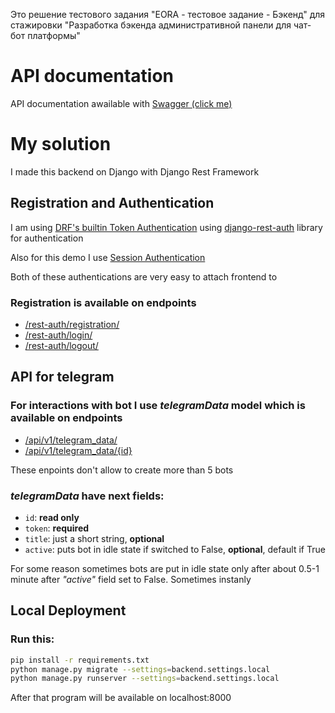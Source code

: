 Это решение тестового задания "EORA - тестовое задание - Бэкенд" для стажировки "Разработка бэкенда административной панели для чат-бот платформы"
# API documentation
API documentation awailable with [Swagger (click me)](https://myawesomeeoratesttask.herokuapp.com/swagger/)
# My solution
I made this backend on Django with Django Rest Framework 

## Registration and Authentication
I am using [DRF's builtin Token Authentication](https://www.django-rest-framework.org/api-guide/authentication/#tokenauthentication) using [django-rest-auth](https://django-rest-auth.readthedocs.io/en/latest/) library for authentication 

Also for this demo I use [Session Authentication](https://www.django-rest-framework.org/api-guide/authentication/#sessionauthentication)

Both of these authentications are very easy to attach frontend to

### Registration is available on endpoints
- [/rest-auth/registration/](http://myawesomeeoratesttask.herokuapp.com/rest-auth/registration/)
- [/rest-auth/login/](http://myawesomeeoratesttask.herokuapp.com/rest-auth/login/)
- [/rest-auth/logout/](http://myawesomeeoratesttask.herokuapp.com/rest-auth/logout/)

## API for telegram
### For interactions with bot I use *telegramData* model which is available on endpoints
- [/api/v1/telegram_data/](http://myawesomeeoratesttask.herokuapp.com/api/v1/telegram_data/)
- [/api/v1/telegram_data/{id}](http://myawesomeeoratesttask.herokuapp.com/api/v1/telegram_data/)

These enpoints don't allow to create more than 5 bots 

### *telegramData* have next fields:
- `id`: **read only**
- `token`: **required**
- `title`: just a short string, **optional**
- `active`: puts bot in idle state if switched to False, **optional**, default if True

For some reason sometimes bots are put in idle state only after about 0.5-1 minute after *"active"* field set to False. Sometimes instanly



## Local Deployment
### Run this:
```bash
pip install -r requirements.txt
python manage.py migrate --settings=backend.settings.local
python manage.py runserver --settings=backend.settings.local
```
After that program will be available on localhost:8000